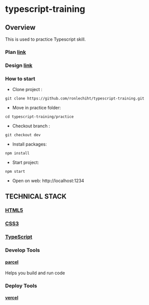 # typescript-training

## Overview

This is used to practice Typescript skill.

### Plan [link](https://docs.google.com/document/d/19AlbumeB1p6IcxD8O6Hi1hgQ7a7BzKA076Bzq9LXntE/edit?usp=sharing)

### Design [link](https://www.figma.com/file/c3aFzD4P3igEohZkx9KfTq/Customer-dashboard?type=design&node-id=0-1&mode=design&t=x4M8Gl4yVlyOBqBL-0)

### How to start

- Clone project : 
```
git clone https://github.com/ronlechiht/typescript-training.git
```
- Move in practice folder: 
```
cd typescript-training/practice
```
- Checkout branch : 
```
git checkout dev
```
- Install packages: 
```
npm install
```
- Start project: 
```
npm start
```
- Open on web: http://localhost:1234

## TECHNICAL STACK

### [HTML5](https://developer.mozilla.org/en-US/docs/Glossary/HTML5)

### [CSS3](https://developer.mozilla.org/en-US/docs/Web/CSS)

### [TypeScript](https://www.typescriptlang.org/)

### Develop Tools

#### [parcel](https://parceljs.org/getting-started/webapp/)

Helps you build and run code

### Deploy Tools

#### [vercel](https://vercel.com/)
